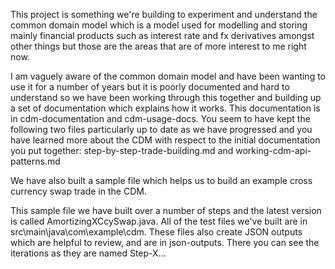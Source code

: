 This project is something we're building to experiment and understand the common domain model which is a model used for modelling and storing mainly financial products such as interest rate and fx derivatives amongst other things but those are the areas that are of more interest to me right now. 

I am vaguely aware of the common domain model and have been wanting to use it for a number of years but it is poorly documented and hard to understand so we have been working through this together and building up a set of documentation which explains how it works. This documentation is in cdm-documentation and cdm-usage-docs. You seem to have kept the following two files particularly up to date as we have progressed and you have learned more about the CDM with respect to the initial documentation you put together: step-by-step-trade-building.md and working-cdm-api-patterns.md

We have also built a sample file which helps us to build an example cross currency swap trade in the CDM.

This sample file we have built over a number of steps and the latest version is called AmortizingXCcySwap.java. All of the test files we've built are in src\main\java\com\example\cdm. These files also create JSON outputs which are helpful to review, and are in json-outputs. There you can see the iterations as they are named Step-X...